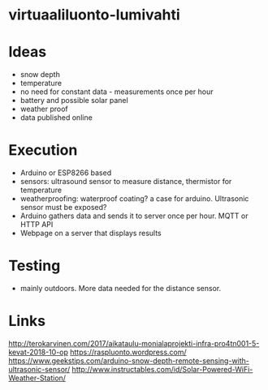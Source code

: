 # virtuaaliluonto-lumivahti

# Ideas
- snow depth
- temperature
- no need for constant data - measurements once per hour
- battery and possible solar panel
- weather proof
- data published online


# Execution
- Arduino or ESP8266 based
- sensors: ultrasound sensor to measure distance, thermistor for temperature
- weatherproofing: waterproof coating? a case for arduino. Ultrasonic sensor must be exposed?
- Arduino gathers data and sends it to server once per hour. MQTT or HTTP API
- Webpage on a server that displays results

# Testing
- mainly outdoors. More data needed for the distance sensor.

# Links
http://terokarvinen.com/2017/aikataulu-monialaprojekti-infra-pro4tn001-5-kevat-2018-10-op
https://raspluonto.wordpress.com/
https://www.geekstips.com/arduino-snow-depth-remote-sensing-with-ultrasonic-sensor/
http://www.instructables.com/id/Solar-Powered-WiFi-Weather-Station/

